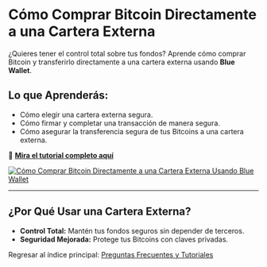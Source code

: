 # Cómo Comprar Bitcoin Directamente a una Cartera Externa

¿Quieres tener el control total sobre tus fondos? Aprende cómo comprar Bitcoin y transferirlo directamente a una cartera externa usando **Blue Wallet**.  

## **Lo que Aprenderás:**
- Cómo elegir una cartera externa segura.  
- Cómo firmar y completar una transacción de manera segura.  
- Cómo asegurar la transferencia segura de tus Bitcoins a una cartera externa.  

🔗 **[Mira el tutorial completo aquí](https://www.youtube.com/watch?v=d3STuVfFWfQ)**  

[![Cómo Comprar Bitcoin Directamente a una Cartera Externa Usando Blue Wallet](https://img.youtube.com/vi/d3STuVfFWfQ/0.jpg)](https://www.youtube.com/watch?v=d3STuVfFWfQ)  

---

## **¿Por Qué Usar una Cartera Externa?**
- **Control Total:** Mantén tus fondos seguros sin depender de terceros.  
- **Seguridad Mejorada:** Protege tus Bitcoins con claves privadas.  

Regresar al índice principal: [Preguntas Frecuentes y Tutoriales](/faq/tutorials)
